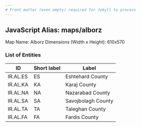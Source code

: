 ```yaml
---
# Front matter (even empty) required for Jekyll to process
---
```


## JavaScript Alias: maps/alborz

Map Name: Alborz
Dimensions (Width x Height): 610x570

### List of Entities

| ID       | Short label | Label              |
| -------- | ----------- | ------------------ |
| IR.AL.ES | ES          | Eshtehard County   |
| IR.AL.KA | KA          | Karaj County       |
| IR.AL.NA | NA          | Nazarabad County   |
| IR.AL.SA | SA          | Savojbolagh County |
| IR.AL.TA | TA          | Taleghan County    |
| IR.AL.FA | FA          | Fardis County      |
